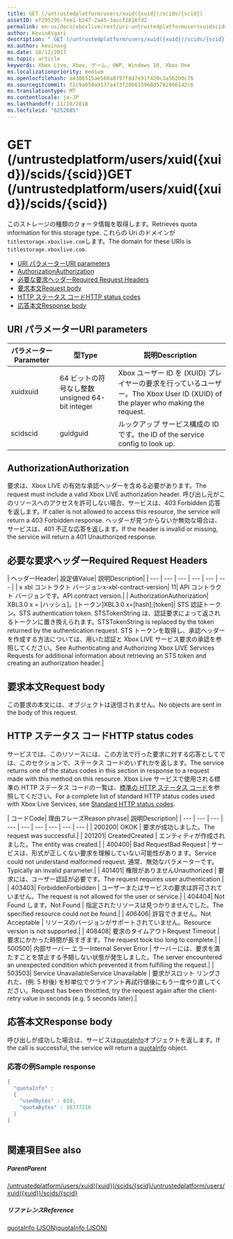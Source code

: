 ```yaml
---
title: GET (/untrustedplatform/users/xuid({xuid})/scids/{scid})
assetID: ef295295-fee1-b247-2a45-3accf2816fd2
permalink: en-us/docs/xboxlive/rest/uri-untrustedplatformusersxuidscidsscid-get.html
author: KevinAsgari
description: " GET (/untrustedplatform/users/xuid({xuid})/scids/{scid})"
ms.author: kevinasg
ms.date: 10/12/2017
ms.topic: article
keywords: Xbox Live, Xbox, ゲーム, UWP, Windows 10, Xbox One
ms.localizationpriority: medium
ms.openlocfilehash: a4386515ae568a8797f8d7e91f420c3a562b0c76
ms.sourcegitcommit: f2c9a050a9137a473f28b613968d5782866142c6
ms.translationtype: MT
ms.contentlocale: ja-JP
ms.lasthandoff: 11/10/2018
ms.locfileid: "6252685"
---
```

# <a name="get-untrustedplatformusersxuidxuidscidsscid"></a><span data-ttu-id="5cded-104">GET (/untrustedplatform/users/xuid({xuid})/scids/{scid})</span><span class="sxs-lookup"><span data-stu-id="5cded-104">GET (/untrustedplatform/users/xuid({xuid})/scids/{scid})</span></span>
<span data-ttu-id="5cded-105">このストレージの種類のクォータ情報を取得します。</span><span class="sxs-lookup"><span data-stu-id="5cded-105">Retrieves quota information for this storage type.</span></span> <span data-ttu-id="5cded-106">これらの Uri のドメインが`titlestorage.xboxlive.com`します。</span><span class="sxs-lookup"><span data-stu-id="5cded-106">The domain for these URIs is `titlestorage.xboxlive.com`.</span></span>
 
  * [<span data-ttu-id="5cded-107">URI パラメーター</span><span class="sxs-lookup"><span data-stu-id="5cded-107">URI parameters</span></span>](#ID4EX)
  * [<span data-ttu-id="5cded-108">Authorization</span><span class="sxs-lookup"><span data-stu-id="5cded-108">Authorization</span></span>](#ID4ECB)
  * [<span data-ttu-id="5cded-109">必要な要求ヘッダー</span><span class="sxs-lookup"><span data-stu-id="5cded-109">Required Request Headers</span></span>](#ID4ENB)
  * [<span data-ttu-id="5cded-110">要求本文</span><span class="sxs-lookup"><span data-stu-id="5cded-110">Request body</span></span>](#ID4EWC)
  * [<span data-ttu-id="5cded-111">HTTP ステータス コード</span><span class="sxs-lookup"><span data-stu-id="5cded-111">HTTP status codes</span></span>](#ID4EBD)
  * [<span data-ttu-id="5cded-112">応答本文</span><span class="sxs-lookup"><span data-stu-id="5cded-112">Response body</span></span>](#ID4EUAAC)
 
<a id="ID4EX"></a>

 
## <a name="uri-parameters"></a><span data-ttu-id="5cded-113">URI パラメーター</span><span class="sxs-lookup"><span data-stu-id="5cded-113">URI parameters</span></span>
 
| <span data-ttu-id="5cded-114">パラメーター</span><span class="sxs-lookup"><span data-stu-id="5cded-114">Parameter</span></span>| <span data-ttu-id="5cded-115">型</span><span class="sxs-lookup"><span data-stu-id="5cded-115">Type</span></span>| <span data-ttu-id="5cded-116">説明</span><span class="sxs-lookup"><span data-stu-id="5cded-116">Description</span></span>| 
| --- | --- | --- | 
| <span data-ttu-id="5cded-117">xuid</span><span class="sxs-lookup"><span data-stu-id="5cded-117">xuid</span></span>| <span data-ttu-id="5cded-118">64 ビットの符号なし整数</span><span class="sxs-lookup"><span data-stu-id="5cded-118">unsigned 64-bit integer</span></span>| <span data-ttu-id="5cded-119">Xbox ユーザー ID を (XUID) プレイヤーの要求を行っているユーザー。</span><span class="sxs-lookup"><span data-stu-id="5cded-119">The Xbox User ID (XUID) of the player who making the request.</span></span>| 
| <span data-ttu-id="5cded-120">scid</span><span class="sxs-lookup"><span data-stu-id="5cded-120">scid</span></span>| <span data-ttu-id="5cded-121">guid</span><span class="sxs-lookup"><span data-stu-id="5cded-121">guid</span></span>| <span data-ttu-id="5cded-122">ルックアップ サービス構成の ID です。</span><span class="sxs-lookup"><span data-stu-id="5cded-122">the ID of the service config to look up.</span></span>| 
  
<a id="ID4ECB"></a>

 
## <a name="authorization"></a><span data-ttu-id="5cded-123">Authorization</span><span class="sxs-lookup"><span data-stu-id="5cded-123">Authorization</span></span>
 
<span data-ttu-id="5cded-124">要求は、Xbox LIVE の有効な承認ヘッダーを含める必要があります。</span><span class="sxs-lookup"><span data-stu-id="5cded-124">The request must include a valid Xbox LIVE authorization header.</span></span> <span data-ttu-id="5cded-125">呼び出し元がこのリソースへのアクセスを許可しない場合、サービスは、403 Forbidden 応答を返します。</span><span class="sxs-lookup"><span data-stu-id="5cded-125">If caller is not allowed to access this resource, the service will return a 403 Forbidden response.</span></span> <span data-ttu-id="5cded-126">ヘッダーが見つからないか無効な場合は、サービスは、401 不正な応答を返します。</span><span class="sxs-lookup"><span data-stu-id="5cded-126">If the header is invalid or missing, the service will return a 401 Unauthorized response.</span></span> 
  
<a id="ID4ENB"></a>

 
## <a name="required-request-headers"></a><span data-ttu-id="5cded-127">必要な要求ヘッダー</span><span class="sxs-lookup"><span data-stu-id="5cded-127">Required Request Headers</span></span>
 
| <span data-ttu-id="5cded-128">ヘッダー</span><span class="sxs-lookup"><span data-stu-id="5cded-128">Header</span></span>| <span data-ttu-id="5cded-129">設定値</span><span class="sxs-lookup"><span data-stu-id="5cded-129">Value</span></span>| <span data-ttu-id="5cded-130">説明</span><span class="sxs-lookup"><span data-stu-id="5cded-130">Description</span></span>| 
| --- | --- | --- | --- | --- | --- | 
| <span data-ttu-id="5cded-131">x xbl コントラクト バージョン</span><span class="sxs-lookup"><span data-stu-id="5cded-131">x-xbl-contract-version</span></span>| <span data-ttu-id="5cded-132">1</span><span class="sxs-lookup"><span data-stu-id="5cded-132">1</span></span>| <span data-ttu-id="5cded-133">API コントラクト バージョンです。</span><span class="sxs-lookup"><span data-stu-id="5cded-133">API contract version.</span></span>| 
| <span data-ttu-id="5cded-134">Authorization</span><span class="sxs-lookup"><span data-stu-id="5cded-134">Authorization</span></span>| <span data-ttu-id="5cded-135">XBL3.0 x = [ハッシュ]。[トークン]</span><span class="sxs-lookup"><span data-stu-id="5cded-135">XBL3.0 x=[hash];[token]</span></span>| <span data-ttu-id="5cded-136">STS 認証トークン。</span><span class="sxs-lookup"><span data-stu-id="5cded-136">STS authentication token.</span></span> <span data-ttu-id="5cded-137">STSTokenString は、認証要求によって返されるトークンに置き換えられます。</span><span class="sxs-lookup"><span data-stu-id="5cded-137">STSTokenString is replaced by the token returned by the authentication request.</span></span> <span data-ttu-id="5cded-138">STS トークンを取得し、承認ヘッダーを作成する方法については、用いた認証と Xbox LIVE サービス要求の承認を参照してください。</span><span class="sxs-lookup"><span data-stu-id="5cded-138">See Authenticating and Authorizing Xbox LIVE Services Requests for additional information about retrieving an STS token and creating an authorization header.</span></span>| 
  
<a id="ID4EWC"></a>

 
## <a name="request-body"></a><span data-ttu-id="5cded-139">要求本文</span><span class="sxs-lookup"><span data-stu-id="5cded-139">Request body</span></span>
 
<span data-ttu-id="5cded-140">この要求の本文には、オブジェクトは送信されません。</span><span class="sxs-lookup"><span data-stu-id="5cded-140">No objects are sent in the body of this request.</span></span>
  
<a id="ID4EBD"></a>

 
## <a name="http-status-codes"></a><span data-ttu-id="5cded-141">HTTP ステータス コード</span><span class="sxs-lookup"><span data-stu-id="5cded-141">HTTP status codes</span></span> 
 
<span data-ttu-id="5cded-142">サービスでは、このリソースには、この方法で行った要求に対する応答としてでは、このセクションで、ステータス コードのいずれかを返します。</span><span class="sxs-lookup"><span data-stu-id="5cded-142">The service returns one of the status codes in this section in response to a request made with this method on this resource.</span></span> <span data-ttu-id="5cded-143">Xbox Live サービスで使用される標準の HTTP ステータス コードの一覧は、[標準の HTTP ステータス コード](../../additional/httpstatuscodes.md)を参照してください。</span><span class="sxs-lookup"><span data-stu-id="5cded-143">For a complete list of standard HTTP status codes used with Xbox Live Services, see [Standard HTTP status codes](../../additional/httpstatuscodes.md).</span></span>
 
| <span data-ttu-id="5cded-144">コード</span><span class="sxs-lookup"><span data-stu-id="5cded-144">Code</span></span>| <span data-ttu-id="5cded-145">理由フレーズ</span><span class="sxs-lookup"><span data-stu-id="5cded-145">Reason phrase</span></span>| <span data-ttu-id="5cded-146">説明</span><span class="sxs-lookup"><span data-stu-id="5cded-146">Description</span></span>| 
| --- | --- | --- | --- | --- | --- | --- | --- | --- | 
| <span data-ttu-id="5cded-147">200</span><span class="sxs-lookup"><span data-stu-id="5cded-147">200</span></span>| <span data-ttu-id="5cded-148">OK</span><span class="sxs-lookup"><span data-stu-id="5cded-148">OK</span></span> | <span data-ttu-id="5cded-149">要求が成功しました。</span><span class="sxs-lookup"><span data-stu-id="5cded-149">The request was successful.</span></span>| 
| <span data-ttu-id="5cded-150">201</span><span class="sxs-lookup"><span data-stu-id="5cded-150">201</span></span>| <span data-ttu-id="5cded-151">Created</span><span class="sxs-lookup"><span data-stu-id="5cded-151">Created</span></span> | <span data-ttu-id="5cded-152">エンティティが作成されました。</span><span class="sxs-lookup"><span data-stu-id="5cded-152">The entity was created.</span></span>| 
| <span data-ttu-id="5cded-153">400</span><span class="sxs-lookup"><span data-stu-id="5cded-153">400</span></span>| <span data-ttu-id="5cded-154">Bad Request</span><span class="sxs-lookup"><span data-stu-id="5cded-154">Bad Request</span></span> | <span data-ttu-id="5cded-155">サービスは、形式が正しくない要求を理解していない可能性があります。</span><span class="sxs-lookup"><span data-stu-id="5cded-155">Service could not understand malformed request.</span></span> <span data-ttu-id="5cded-156">通常、無効なパラメーターです。</span><span class="sxs-lookup"><span data-stu-id="5cded-156">Typically an invalid parameter.</span></span>| 
| <span data-ttu-id="5cded-157">401</span><span class="sxs-lookup"><span data-stu-id="5cded-157">401</span></span>| <span data-ttu-id="5cded-158">権限がありません</span><span class="sxs-lookup"><span data-stu-id="5cded-158">Unauthorized</span></span> | <span data-ttu-id="5cded-159">要求には、ユーザー認証が必要です。</span><span class="sxs-lookup"><span data-stu-id="5cded-159">The request requires user authentication.</span></span>| 
| <span data-ttu-id="5cded-160">403</span><span class="sxs-lookup"><span data-stu-id="5cded-160">403</span></span>| <span data-ttu-id="5cded-161">Forbidden</span><span class="sxs-lookup"><span data-stu-id="5cded-161">Forbidden</span></span> | <span data-ttu-id="5cded-162">ユーザーまたはサービスの要求は許可されていません。</span><span class="sxs-lookup"><span data-stu-id="5cded-162">The request is not allowed for the user or service.</span></span>| 
| <span data-ttu-id="5cded-163">404</span><span class="sxs-lookup"><span data-stu-id="5cded-163">404</span></span>| <span data-ttu-id="5cded-164">Not Found します。</span><span class="sxs-lookup"><span data-stu-id="5cded-164">Not Found</span></span> | <span data-ttu-id="5cded-165">指定されたリソースは見つかりませんでした。</span><span class="sxs-lookup"><span data-stu-id="5cded-165">The specified resource could not be found.</span></span>| 
| <span data-ttu-id="5cded-166">406</span><span class="sxs-lookup"><span data-stu-id="5cded-166">406</span></span>| <span data-ttu-id="5cded-167">許容できません。</span><span class="sxs-lookup"><span data-stu-id="5cded-167">Not Acceptable</span></span> | <span data-ttu-id="5cded-168">リソースのバージョンがサポートされていません。</span><span class="sxs-lookup"><span data-stu-id="5cded-168">Resource version is not supported.</span></span>| 
| <span data-ttu-id="5cded-169">408</span><span class="sxs-lookup"><span data-stu-id="5cded-169">408</span></span>| <span data-ttu-id="5cded-170">要求のタイムアウト</span><span class="sxs-lookup"><span data-stu-id="5cded-170">Request Timeout</span></span> | <span data-ttu-id="5cded-171">要求にかかった時間が長すぎます。</span><span class="sxs-lookup"><span data-stu-id="5cded-171">The request took too long to complete.</span></span>| 
| <span data-ttu-id="5cded-172">500</span><span class="sxs-lookup"><span data-stu-id="5cded-172">500</span></span>| <span data-ttu-id="5cded-173">内部サーバー エラー</span><span class="sxs-lookup"><span data-stu-id="5cded-173">Internal Server Error</span></span> | <span data-ttu-id="5cded-174">サーバーには、要求を満たすことを禁止する予期しない状態が発生しました。</span><span class="sxs-lookup"><span data-stu-id="5cded-174">The server encountered an unexpected condition which prevented it from fulfilling the request.</span></span>| 
| <span data-ttu-id="5cded-175">503</span><span class="sxs-lookup"><span data-stu-id="5cded-175">503</span></span>| <span data-ttu-id="5cded-176">Service Unavailable</span><span class="sxs-lookup"><span data-stu-id="5cded-176">Service Unavailable</span></span> | <span data-ttu-id="5cded-177">要求がスロット リングされた、(例: 5 秒後) を秒単位でクライアント再試行値後にもう一度やり直してください。</span><span class="sxs-lookup"><span data-stu-id="5cded-177">Request has been throttled, try the request again after the client-retry value in seconds (e.g. 5 seconds later).</span></span>| 
  
<a id="ID4EUAAC"></a>

 
## <a name="response-body"></a><span data-ttu-id="5cded-178">応答本文</span><span class="sxs-lookup"><span data-stu-id="5cded-178">Response body</span></span>
 
<span data-ttu-id="5cded-179">呼び出しが成功した場合は、サービスは[quotaInfo](../../json/json-quota.md)オブジェクトを返します。</span><span class="sxs-lookup"><span data-stu-id="5cded-179">If the call is successful, the service will return a [quotaInfo](../../json/json-quota.md) object.</span></span>
 
<a id="ID4ECBAC"></a>

 
### <a name="sample-response"></a><span data-ttu-id="5cded-180">応答の例</span><span class="sxs-lookup"><span data-stu-id="5cded-180">Sample response</span></span>
 

```cpp
{
  "quotaInfo" :
  {
    "usedBytes" : 619,
    "quotaBytes" : 16777216
  }
}
         
```

   
<a id="ID4EOBAC"></a>

 
## <a name="see-also"></a><span data-ttu-id="5cded-181">関連項目</span><span class="sxs-lookup"><span data-stu-id="5cded-181">See also</span></span>
 
<a id="ID4EQBAC"></a>

 
##### <a name="parent"></a><span data-ttu-id="5cded-182">Parent</span><span class="sxs-lookup"><span data-stu-id="5cded-182">Parent</span></span> 

[<span data-ttu-id="5cded-183">/untrustedplatform/users/xuid({xuid})/scids/{scid}</span><span class="sxs-lookup"><span data-stu-id="5cded-183">/untrustedplatform/users/xuid({xuid})/scids/{scid}</span></span>](uri-untrustedplatformusersxuidscidsscid.md)

  
<a id="ID4E1BAC"></a>

 
##### <a name="reference"></a><span data-ttu-id="5cded-184">リファレンス</span><span class="sxs-lookup"><span data-stu-id="5cded-184">Reference</span></span> 

[<span data-ttu-id="5cded-185">quotaInfo (JSON)</span><span class="sxs-lookup"><span data-stu-id="5cded-185">quotaInfo (JSON)</span></span>](../../json/json-quota.md)

   